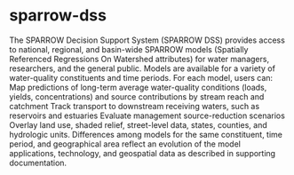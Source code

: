 sparrow-dss
===========
The SPARROW Decision Support System (SPARROW DSS) provides access to national, regional, and basin-wide SPARROW models (Spatially Referenced Regressions On Watershed attributes) for water managers, researchers, and the general public. Models are available for a variety of water-quality constituents and time periods. For each model, users can:
Map predictions of long-term average water-quality conditions (loads, yields, concentrations) and source contributions by stream reach and catchment
Track transport to downstream receiving waters, such as reservoirs and estuaries
Evaluate management source-reduction scenarios
Overlay land use, shaded relief, street-level data, states, counties, and hydrologic units.
Differences among models for the same constituent, time period, and geographical area reflect an evolution of the model applications, technology, and geospatial data as described in supporting documentation.
